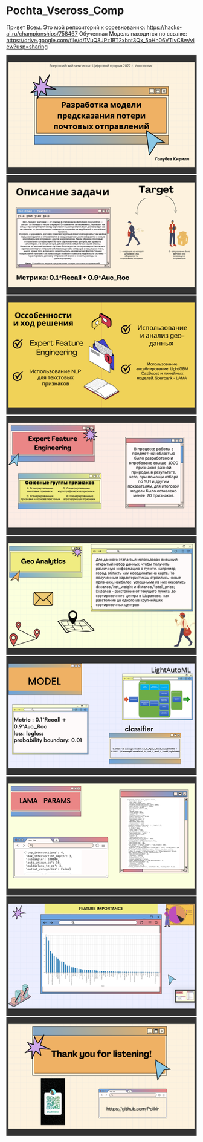 # Pochta_Vseross_Comp

Привет Всем. Это мой репозиторий к соревнованию: https://hacks-ai.ru/championships/758467
Обученная Модель находится по ссылке: https://drive.google.com/file/d/1VuQ8JPz1BT2xbnt3Qx_5oHh06VTIvC8w/view?usp=sharing

![alt text](Images/P1.png)
![alt text](Images/P2.png)
![alt text](Images/P3.png)
![alt text](Images/P44.png)
![alt text](Images/P5.png)
![alt text](Images/P6.png)
![alt text](Images/P7.png)
![alt text](Images/P8.png)
![alt text](Images/P9.png)
